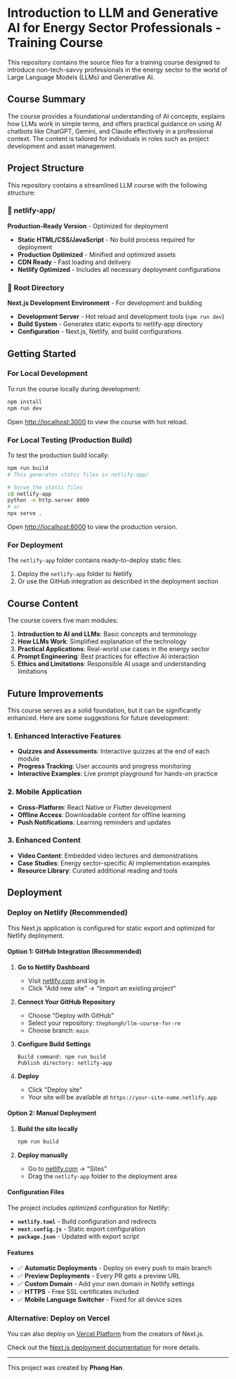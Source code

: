 # Introduction to LLM and Generative AI for Energy Sector Professionals - Training Course

This repository contains the source files for a training course designed to introduce non-tech-savvy professionals in the energy sector to the world of Large Language Models (LLMs) and Generative AI.

## Course Summary

The course provides a foundational understanding of AI concepts, explains how LLMs work in simple terms, and offers practical guidance on using AI chatbots like ChatGPT, Gemini, and Claude effectively in a professional context. The content is tailored for individuals in roles such as project development and asset management.

## Project Structure

This repository contains a streamlined LLM course with the following structure:

### 📁 netlify-app/
**Production-Ready Version** - Optimized for deployment
- **Static HTML/CSS/JavaScript** - No build process required for deployment
- **Production Optimized** - Minified and optimized assets
- **CDN Ready** - Fast loading and delivery
- **Netlify Optimized** - Includes all necessary deployment configurations

### 📁 Root Directory
**Next.js Development Environment** - For development and building
- **Development Server** - Hot reload and development tools (`npm run dev`)
- **Build System** - Generates static exports to netlify-app directory
- **Configuration** - Next.js, Netlify, and build configurations

## Getting Started

### For Local Development

To run the course locally during development:

```bash
npm install
npm run dev
```

Open [http://localhost:3000](http://localhost:3000) to view the course with hot reload.

### For Local Testing (Production Build)

To test the production build locally:

```bash
npm run build
# This generates static files in netlify-app/

# Serve the static files
cd netlify-app
python -m http.server 8000
# or
npx serve .
```

Open [http://localhost:8000](http://localhost:8000) to view the production version.

### For Deployment

The `netlify-app` folder contains ready-to-deploy static files:
1. Deploy the `netlify-app` folder to Netlify
2. Or use the GitHub integration as described in the deployment section

## Course Content

The course covers five main modules:

1. **Introduction to AI and LLMs**: Basic concepts and terminology
2. **How LLMs Work**: Simplified explanation of the technology
3. **Practical Applications**: Real-world use cases in the energy sector
4. **Prompt Engineering**: Best practices for effective AI interaction
5. **Ethics and Limitations**: Responsible AI usage and understanding limitations

## Future Improvements

This course serves as a solid foundation, but it can be significantly enhanced. Here are some suggestions for future development:

### 1. Enhanced Interactive Features

- **Quizzes and Assessments**: Interactive quizzes at the end of each module
- **Progress Tracking**: User accounts and progress monitoring
- **Interactive Examples**: Live prompt playground for hands-on practice

### 2. Mobile Application

- **Cross-Platform**: React Native or Flutter development
- **Offline Access**: Downloadable content for offline learning
- **Push Notifications**: Learning reminders and updates

### 3. Enhanced Content

- **Video Content**: Embedded video lectures and demonstrations
- **Case Studies**: Energy sector-specific AI implementation examples
- **Resource Library**: Curated additional reading and tools

## Deployment

### Deploy on Netlify (Recommended)

This Next.js application is configured for static export and optimized for Netlify deployment.

#### Option 1: GitHub Integration (Recommended)

1. **Go to Netlify Dashboard**
   - Visit [netlify.com](https://netlify.com) and log in
   - Click "Add new site" → "Import an existing project"

2. **Connect Your GitHub Repository**
   - Choose "Deploy with GitHub"
   - Select your repository: `thephongh/llm-course-for-re`
   - Choose branch: `main`

3. **Configure Build Settings**
   ```
   Build command: npm run build
   Publish directory: netlify-app
   ```

4. **Deploy**
   - Click "Deploy site"
   - Your site will be available at `https://your-site-name.netlify.app`

#### Option 2: Manual Deployment

1. **Build the site locally**
   ```bash
   npm run build
   ```

2. **Deploy manually**
   - Go to [netlify.com](https://netlify.com) → "Sites"
   - Drag the `netlify-app` folder to the deployment area

#### Configuration Files

The project includes optimized configuration for Netlify:

- **`netlify.toml`** - Build configuration and redirects
- **`next.config.js`** - Static export configuration
- **`package.json`** - Updated with export script

#### Features

- ✅ **Automatic Deployments** - Deploy on every push to main branch
- ✅ **Preview Deployments** - Every PR gets a preview URL
- ✅ **Custom Domain** - Add your own domain in Netlify settings
- ✅ **HTTPS** - Free SSL certificates included
- ✅ **Mobile Language Switcher** - Fixed for all device sizes

### Alternative: Deploy on Vercel

You can also deploy on [Vercel Platform](https://vercel.com/new?utm_medium=default-template&filter=next.js&utm_source=create-next-app&utm_campaign=create-next-app-readme) from the creators of Next.js.

Check out the [Next.js deployment documentation](https://nextjs.org/docs/app/building-your-application/deploying) for more details.

---

This project was created by **Phong Han**.
